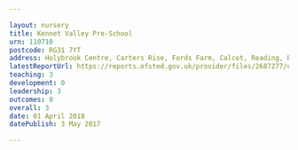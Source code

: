 ```yaml
---

layout: nursery
title: Kennet Valley Pre-School
urn: 110710
postcode: RG31 7YT
address: Holybrook Centre, Carters Rise, Fords Farm, Calcot, Reading, Berkshire, RG31 7YT
latestReportUrl: https://reports.ofsted.gov.uk/provider/files/2687277/urn/110710.pdf
teaching: 3
development: 0
leadership: 3
outcomes: 0
overall: 3
date: 01 April 2018 
datePublish: 3 May 2017

---
```


